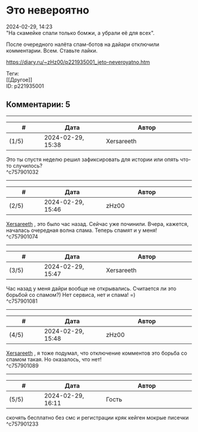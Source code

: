 Это невероятно
==============

  
2024-02-29, 14:23  
 "На скамейке спали только бомжи, а убрали её для всех".   
   
 После очередного налёта спам-ботов на дайари отключили комментарии. Всем. Ставьте лайки.   
  
<https://diary.ru/~zHz00/p221935001_jeto-neveroyatno.htm>  
  
Теги:  
[[Другое]]  
ID: p221935001  


Комментарии: 5
--------------

  


---



|         #         |              Дата              |                     Автор                     |           ID           |
| --- | --- | --- | --- |
| (1/5) | 2024-02-29, 15:38 | Xersareeth | c757901032 |

  
 Это ты спустя неделю решил зафиксировать для истории или опять что-то случилось?   
 ^c757901032

---



|         #         |              Дата              |                     Автор                     |           ID           |
| --- | --- | --- | --- |
| (2/5) | 2024-02-29, 15:46 | zHz00 | c757901074 |

  
  [Xersareeth](https://BurrowDeclassified.diary.ru "One more fang")  , это было час назад. Сейчас уже починили. Вчера, кажется, началась очередная волна спама. Теперь спамят и у меня!   
 ^c757901074

---



|         #         |              Дата              |                     Автор                     |           ID           |
| --- | --- | --- | --- |
| (3/5) | 2024-02-29, 15:47 | Xersareeth | c757901081 |

  
 Час назад у меня дайри вообще не открывались. Считается ли это борьбой со спамом?) Нет сервиса, нет и спама! =)   
 ^c757901081

---



|         #         |              Дата              |                     Автор                     |           ID           |
| --- | --- | --- | --- |
| (4/5) | 2024-02-29, 15:48 | zHz00 | c757901089 |

  
  [Xersareeth](https://BurrowDeclassified.diary.ru "One more fang")  , я тоже подумал, что отключение комментов это борьба со спамом такая. Но оказалось, что нет!   
 ^c757901089

---



|         #         |              Дата              |                     Автор                     |           ID           |
| --- | --- | --- | --- |
| (5/5) | 2024-02-29, 16:11 | Гость | c757901233 |

  
 скочять бесплатно без смс и регистрации кряк кейген мокрые писечки   
 ^c757901233
